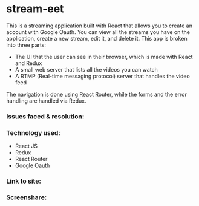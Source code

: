 # stream-eet

This is a streaming application built with React that allows you to create an account with Google Oauth. You can view all the streams you have on the application, create a new stream, edit it, and delete it. This app is broken into three parts: 

- The UI that the user can see in their browser, which is made with React and Redux
- A small web server that lists all the videos you can watch
- A RTMP (Real-time messaging protocol) server that handles the video feed

The navigation is done using React Router, while the forms and the error handling are handled via Redux. 


<h3>Issues faced & resolution:</h3>


<h3>Technology used:</h3>

- React JS
- Redux
- React Router
- Google Oauth



<h3>Link to site:</h3>

<h3>Screenshare:</h3>

